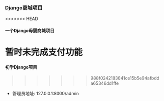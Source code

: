 ### Django商城项目
<<<<<<< HEAD
#### 一个Django母婴商城项目

暂时未完成支付功能
=======
#### 初学Django项目
>>>>>>> 988f0242183841ce15b5e94afbdda65346dd1ffe

+ 管理员地址: 127.0.0.1:8000/admin
